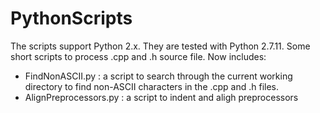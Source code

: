 # PythonScripts

The scripts support Python 2.x. They are tested with Python 2.7.11. 
Some short scripts to process .cpp and .h source file. Now includes:
  - FindNonASCII.py : a script to search through the current working directory to find non-ASCII characters in the .cpp and .h files. 
  - AlignPreprocessors.py : a script to indent and aligh preprocessors
